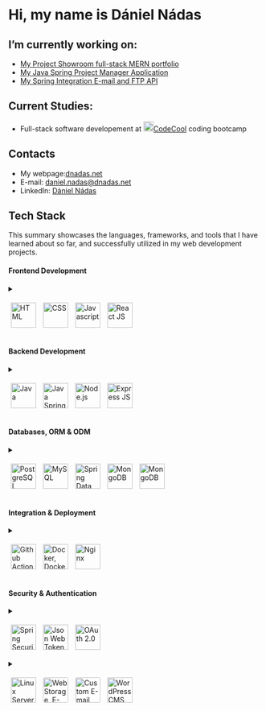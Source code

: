 # Hi, my name is Dániel Nádas

## I’m currently working on:
- [My Project Showroom full-stack MERN portfolio](https://github.com/DNadas98/project_showroom)
- [My Java Spring Project Manager Application](https://github.com/DNadas98/spring-project-manager)
- [My Spring Integration E-mail and FTP API](https://github.com/DNadas98/spring-email-ftp-test)
## Current Studies:
- Full-stack software developement at [<img
    src="https://avatars.githubusercontent.com/u/43291578?s=200&v=4"
    alt="codecool"
    width="20"
    height="20"
  />CodeCool](https://codecool.com/en/) coding bootcamp
## Contacts
- My webpage:[dnadas.net](https://dnadas.net)
- E-mail: [daniel.nadas@dnadas.net](mailto:daniel.nadas@dnadas.net)
- LinkedIn: [Dániel Nádas](https://www.linkedin.com/in/daniel-nadas)

<div>
  <h2>Tech Stack</h2>
  <p>This summary showcases the languages, frameworks, and tools that I have learned about so far, and successfully utilized in my web development projects.</p>
  <h4>Frontend Development</h4>
  <details>
    <summary>
      <p align="left">
        <img src="https://dnadas.net/wp-content/uploads/2023/12/icons8-html-96.webp" alt="HTML" style="height:50px; margin:5px">
        <img src="https://dnadas.net/wp-content/uploads/2023/12/icons8-css-96.webp" alt="CSS" style="height:50px; margin:5px">
        <img src="https://dnadas.net/wp-content/uploads/2023/12/icons8-javascript-96.webp" alt="Javascript" style="height:50px; margin:5px">
        <img src="https://dnadas.net/wp-content/uploads/2023/12/icons8-react-js-100.webp" alt="React JS" style="height:50px; margin:5px">
      </p>
    </summary>
    <ul>
      <li>HTML</li>
      <li>CSS</li>
      <li>Javascript</li>
      <li>React JS</li>
    </ul>
  </details>
    <h4>Backend Development</h4>
    <details>
      <summary> 
        <p align="left">
          <img src="https://dnadas.net/wp-content/uploads/2023/12/icons8-java-96.webp" alt="Java" style="width:50px;height:50px; margin:5px">
          <img src="https://dnadas.net/wp-content/uploads/2023/12/icons8-spring-boot-96.webp" alt="Java Spring" style="width:50px;height:50px; margin:5px">
          <img src="https://dnadas.net/wp-content/uploads/2023/12/icons8-node-js-96.webp" alt="Node.js" style="width:50px;height:50px; margin:5px">
          <img src="https://dnadas.net/wp-content/uploads/2023/12/icons8-express-js-80.webp" alt="Express JS" style="width:50px;height:50px; margin:5px">
        </p>
      </summary>
      <ul>
        <li>Java</li>
        <li>Java Spring</li>
        <li>Node.js</li>
        <li>Express JS</li>
      </ul>
    </details>  
    <h4>Databases, ORM & ODM</h4>
    <details>
      <summary>
        <p align="left">
          <img src="https://dnadas.net/wp-content/uploads/2023/12/icons8-postgresql-96.webp" alt="PostgreSQL" style="width:50px;height:50px; margin:5px">
          <img src="https://dnadas.net/wp-content/uploads/2023/12/icons8-mysql-96-1.webp" alt="MySQL" style="width:50px;height:50px; margin:5px">
          <img src="https://dnadas.net/wp-content/uploads/2023/12/icons8-spring-boot-96.webp" alt="Spring Data JPA" style="width:50px;height:50px; margin:5px">
          <img src="https://dnadas.net/wp-content/uploads/2023/12/icons8-mongodb-a-cross-platform-document-oriented-database-program-96.webp" alt="MongoDB" style="width:50px;height:50px; margin:5px">
          <img src="https://dnadas.net/wp-content/uploads/2023/12/icons8-mongoose-96.png" alt="MongoDB" style="width:50px;height:50px; margin:5px">
        </p>
      </summary>      
      <ul>
        <li>PostgreSQL</li>
        <li>MySQL</li>
        <li>Spring Data JPA</li>
        <li>MongoDB</li>
        <li>Mongoose JS</li>
      </ul>
    </details>  
    <h4>Integration & Deployment</h4>
    <details>
      <summary>
        <p align="left">
          <img src="https://dnadas.net/wp-content/uploads/2023/12/GitHub-Actions.webp" alt="Github Actions" style="width:50px;height:50px; margin:5px">
          <img src="https://dnadas.net/wp-content/uploads/2023/12/icons8-docker-96.webp" alt="Docker, Docker Compose" style="width:50px;height:50px; margin:5px">
          <img src="https://dnadas.net/wp-content/uploads/2023/12/icons8-nginx-96.webp" alt="Nginx" style="width:50px;height:50px; margin:5px">
        </p>
      </summary>
      <ul>
        <li>Github Actions</li>
        <li>Docker, Docker Compose</li>
        <li>Nginx</li>
      </ul>
    </details>  
    <h4>Security & Authentication</h4>
    <details>
      <summary>
        <p align="left">
          <img src="https://dnadas.net/wp-content/uploads/2023/12/icons8-spring-boot-96.webp" alt="Spring Security" style="width:50px;height:50px; margin:5px">
          <img src="https://dnadas.net/wp-content/uploads/2023/12/icons8-jwt-96.png" alt="Json Web Token" style="width:50px;height:50px; margin:5px">
          <img src="https://dnadas.net/wp-content/uploads/2023/12/Oauth_logo.svg_.webp" alt="OAuth 2.0" style="width:50px;height:50px; margin:5px">
        </p>
      </summary>
      <ul>
        <li>Spring Security</li>
        <li>Custom Express JS Implementation</li>
        <li>Json Web Token</li>
        <li>OAuth 2.0</li>
      </ul>
    </details>  
    <details>
      <h4>Server Management</h4>
      <summary>
        <p align="left">
          <img src="https://dnadas.net/wp-content/uploads/2023/12/icons8-linux-96.webp" alt="Linux Server (VPS)" style="width:50px;height:50px; margin:5px">
          <img src="https://dnadas.net/wp-content/uploads/2024/01/icons8-storage-1.png" alt="Web Storage, E-mail, FTP Administration" style="width:50px;height:50px; margin:5px; background-color:#fff; border-radius:3px">
          <img src="https://dnadas.net/wp-content/uploads/2024/01/icons8-email-100.png" alt="Custom E-mail Server" style="width:50px;height:50px; margin:5px; background-color:#fff; border-radius:3px">
          <img src="https://dnadas.net/wp-content/uploads/2024/01/icons8-wordpress-100.png" alt="WordPress CMS" style="width:50px;height:50px; margin:5px;">
        </p>
      </summary>
      <ul>
        <li>Linux Server (VPS)</li>
        <li>Custom E-mail Server</li>
        <li>Web Storage, E-mail, FTP Administration</li>
        <li>WordPress CMS</li>
      </ul>
    </details>
</div>
